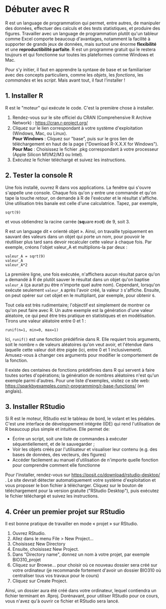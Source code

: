 # Débuter avec R

R est un language de programmation qui permet, entre autres, de manipuler des données, effectuer des calculs et des tests statistiques, et produire des figures. Travailler avec un language de programmation plutôt qu'un tableur comme Excel comporte beaucoup d'avantages, notamment la facilité à supporter de grands jeux de données, mais surtout une énorme **flexibilité** et une **reproductibilité parfaite**. R est un programme gratuit qui le restera toujours et qui fonctionne sur toutes les plateformes comme Windows et Mac.

Pour s'y initier, il faut en apprendre la syntaxe de base et se familiariser avec des concepts particuliers, comme les *objets*, les *fonctions*, les *commandes* et les *script*. Mais avant tout, il faut l'installer !

## 1. Installer R
R est le "moteur" qui exécute le code. C'est la première chose à installer. 
1. Rendez-vous sur le site officiel du CRAN (Comprehensive R Archive Network) : https://cran.r-project.org/
2. Cliquez sur le lien correspondant à votre système d'exploitation (Windows, Mac, ou Linux).  
   **Pour Windows** : Cliquez sur "base", puis sur le gros lien de téléchargement en haut de la page ("Download R-X.X.X for Windows").  
   **Pour Mac** : Choisissez le fichier .pkg correspondant à votre processeur (Apple Silicon M1/M2/M3 ou Intel).
3. Exécutez le fichier téléchargé et suivez les instructions.

## 2. Tester la console R
Une fois installé, ouvrez R dans vos applications. La fenêtre qui s'ouvre s'appelle une console. Chaque fois qu'on y entre une commande et qu'on tape la touche _retour_, on demande à R de l'exécuter et le résultat s'affiche. Une utilisation très banale est celle d'une calculatrice. Tapez, par exemple, 
```
sqrt(9)
```
et vous obtiendrez la racine carrée (**sq**uare **r**oo**t**) de 9, soit 3. 

R est un language dit « orienté objet ». Ainsi, on travaille typiquement en sauvant des valeurs dans un objet qui porte un nom, pour pouvoir le réutiliser plus tard sans devoir recalculer cette valeur à chaque fois. Par exemple, créons l'objet valeur_A et multiplions-la par deux :
```
valeur_A = sqrt(9)
valeur_A
valeur_A*2
```
La première ligne, une fois exécutée, n'affichera aucun résultat parce qu'on a demandé à R de plutôt sauver le résultat dans un objet qu'on baptise `valeur_A` (ça aurait pu être n'importe quel autre nom). Cependant, lorsqu'on exécute seulement `valeur_A` après l'avoir créé, la valeur `3` s'affiche. Ensuite, on peut opérer sur cet objet en le multipliant, par exemple, pour obtenir `6`.

Tout cela est très rudimentaire; l'objectif est simplement de montrer ce qu'on peut faire avec R. Un autre exemple est la génération d'une valeur aléatoire, ce qui peut être très pratique en statistiques et en modélisation. Tirons une valeur aléatoire entre 0 et 1 :

```
runif(n=1, min=0, max=1)
```
Ici, `runif()` est une fonction prédéfinie dans R. Elle requiert trois arguments, soit le nombre `n` de valeurs aléatoires qu'on veut avoir, et l'étendue dans laquelle cette valeur doit être pigée (ici, entre 0 et 1 inclusivement). Amusez-vous à changer ces arguments pour modifier le comportement de la fonction.

Il existe des centaines de fonctions prédéfinies dans R qui servent à faire toutes sortes d'opérations; la génération de nombres aléatoires n'est qu'un exemple parmi d'autres. Pour une liste d'exemples, visitez ce site web: https://sparkbyexamples.com/r-programming/r-base-functions/ (en anglais).

## 3. Installer RStudio

Si R est le moteur, RStudio est le tableau de bord, le volant et les pédales. C'est une interface de développement intégrée (IDE) qui rend l'utilisation de R beaucoup plus simple et intuitive. Elle permet de: 
- Écrire un script, soit une liste de commandes à exécuter séquentiellement, et de le sauvegarder ;
- Voir les objets créés par l'utilisateur et visualiser leur contenu (e.g. des bases de données, des vecteurs, des figures)
- Accéder facilement au manuel d'utilisation de n'importe quelle fonction pour comprendre comment elle fonctionne

Pour l'installer, rendez-vous sur https://posit.co/download/rstudio-desktop/ . Le site devrait détecter automatiquement votre système d'exploitation et vous proposer le bon fichier à télécharger. Cliquez sur le bouton de téléchargement pour la version gratuite ("RStudio Desktop"), puis exécutez le fichier téléchargé et suivez les instructions.

## 4. Créer un premier projet sur RStudio
Il est bonne pratique de travailler en mode « projet » sur RStudio.

1. Ouvrez RStudio.
2. Allez dans le menu File > New Project...
3. Choisissez New Directory
4. Ensuite, choisissez New Project.
5. Dans "Directory name", donnez un nom à votre projet, par exemple BIO310_projet
6. Cliquez sur Browse... pour choisir où ce nouveau dossier sera créé sur votre ordinateur (je recommande fortement d'avoir un dossier BIO310 où centraliser tous vos travaux pour le cours)
7. Cliquez sur Create Project.

Ainsi, un dossier aura été créé dans votre ordinateur, lequel contiendra un fichier terminant en .Rproj. Dorénavant, pour utiliser RStudio pour ce cours, vous n'avez qu'à ouvrir ce fichier et RStudio sera lancé.












